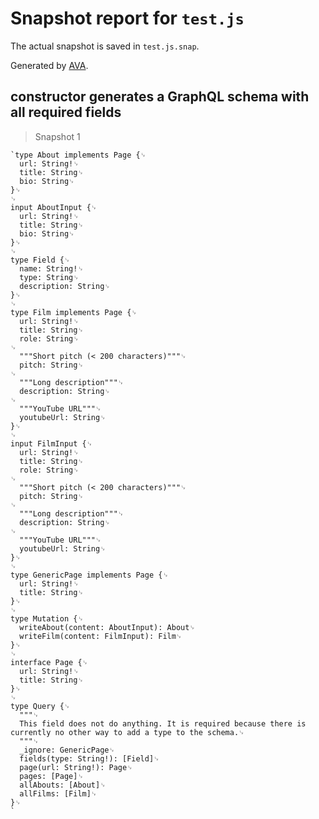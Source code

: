 # Snapshot report for `test.js`

The actual snapshot is saved in `test.js.snap`.

Generated by [AVA](https://ava.li).

## constructor generates a GraphQL schema with all required fields

> Snapshot 1

    `type About implements Page {␊
      url: String!␊
      title: String␊
      bio: String␊
    }␊
    ␊
    input AboutInput {␊
      url: String!␊
      title: String␊
      bio: String␊
    }␊
    ␊
    type Field {␊
      name: String!␊
      type: String␊
      description: String␊
    }␊
    ␊
    type Film implements Page {␊
      url: String!␊
      title: String␊
      role: String␊
    ␊
      """Short pitch (< 200 characters)"""␊
      pitch: String␊
    ␊
      """Long description"""␊
      description: String␊
    ␊
      """YouTube URL"""␊
      youtubeUrl: String␊
    }␊
    ␊
    input FilmInput {␊
      url: String!␊
      title: String␊
      role: String␊
    ␊
      """Short pitch (< 200 characters)"""␊
      pitch: String␊
    ␊
      """Long description"""␊
      description: String␊
    ␊
      """YouTube URL"""␊
      youtubeUrl: String␊
    }␊
    ␊
    type GenericPage implements Page {␊
      url: String!␊
      title: String␊
    }␊
    ␊
    type Mutation {␊
      writeAbout(content: AboutInput): About␊
      writeFilm(content: FilmInput): Film␊
    }␊
    ␊
    interface Page {␊
      url: String!␊
      title: String␊
    }␊
    ␊
    type Query {␊
      """␊
      This field does not do anything. It is required because there is currently no other way to add a type to the schema.␊
      """␊
      _ignore: GenericPage␊
      fields(type: String!): [Field]␊
      page(url: String!): Page␊
      pages: [Page]␊
      allAbouts: [About]␊
      allFilms: [Film]␊
    }␊
    `
